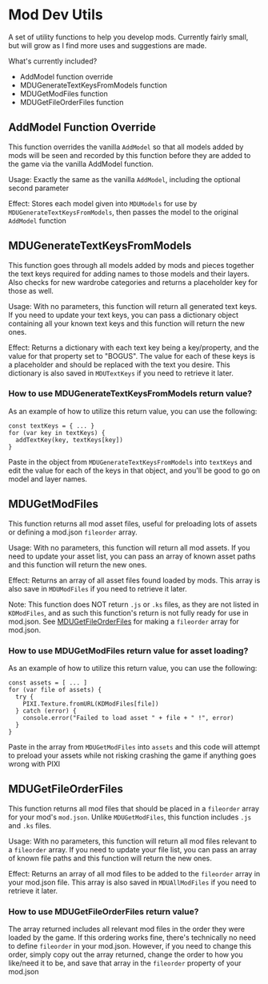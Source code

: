 # Mod Dev Utils
A set of utility functions to help you develop mods. Currently fairly small, but will grow as I find more uses and suggestions are made.

What's currently included?
- AddModel function override
- MDUGenerateTextKeysFromModels function
- MDUGetModFiles function
- MDUGetFileOrderFiles function

## AddModel Function Override
This function overrides the vanilla `AddModel` so that all models added by mods will be seen and recorded by this function before they are added to the game via the vanilla AddModel function.

Usage: Exactly the same as the vanilla `AddModel`, including the optional second parameter

Effect: Stores each model given into `MDUModels` for use by `MDUGenerateTextKeysFromModels`, then passes the model to the original `AddModel` function

## MDUGenerateTextKeysFromModels
This function goes through all models added by mods and pieces together the text keys required for adding names to those models and their layers. Also checks for new wardrobe categories and returns a placeholder key for those as well.

Usage: With no parameters, this function will return all generated text keys. If you need to update your text keys, you can pass a dictionary object containing all your known text keys and this function will return the new ones.

Effect: Returns a dictionary with each text key being a key/property, and the value for that property set to "BOGUS". The value for each of these keys is a placeholder and should be replaced with the text you desire. This dictionary is also saved in `MDUTextKeys` if you need to retrieve it later.

### How to use MDUGenerateTextKeysFromModels return value?
As an example of how to utilize this return value, you can use the following:
```
const textKeys = { ... }
for (var key in textKeys) {
  addTextKey(key, textKeys[key])
}
```
Paste in the object from `MDUGenerateTextKeysFromModels` into `textKeys` and edit the value for each of the keys in that object, and you'll be good to go on model and layer names.

## MDUGetModFiles
This function returns all mod asset files, useful for preloading lots of assets or defining a mod.json `fileorder` array.

Usage: With no parameters, this function will return all mod assets. If you need to update your asset list, you can pass an array of known asset paths and this function will return the new ones.

Effect: Returns an array of all asset files found loaded by mods. This array is also save in `MDUModFiles` if you need to retrieve it later.

Note: This function does NOT return `.js` or `.ks` files, as they are not listed in `KDModFiles`, and as such this function's return is not fully ready for use in mod.json. See [MDUGetFileOrderFiles](#mdugetfileorderfiles) for making a `fileorder` array for mod.json.

### How to use MDUGetModFiles return value for asset loading?
As an example of how to utilize this return value, you can use the following:
```
const assets = [ ... ]
for (var file of assets) {
  try {
    PIXI.Texture.fromURL(KDModFiles[file])
  } catch (error) {
    console.error("Failed to load asset " + file + " !", error)
  }
}
```
Paste in the array from `MDUGetModFiles` into `assets` and this code will attempt to preload your assets while not risking crashing the game if anything goes wrong with PIXI

## MDUGetFileOrderFiles
This function returns all mod files that should be placed in a `fileorder` array for your mod's `mod.json`. Unlike `MDUGetModFiles`, this function includes `.js` and `.ks` files.

Usage: With no parameters, this function will return all mod files relevant to a `fileorder` array. If you need to update your file list, you can pass an array of known file paths and this function will return the new ones.

Effect: Returns an array of all mod files to be added to the `fileorder` array in your mod.json file. This array is also saved in `MDUAllModFiles` if you need to retrieve it later.

### How to use MDUGetFileOrderFiles return value?
The array returned includes all relevant mod files in the order they were loaded by the game. If this ordering works fine, there's technically no need to define `fileorder` in your mod.json. However, if you need to change this order, simply copy out the array returned, change the order to how you like/need it to be, and save that array in the `fileorder` property of your mod.json
